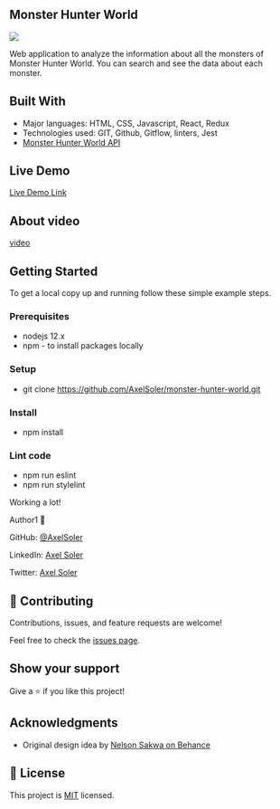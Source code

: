 ## Monster Hunter World

![](https://img.shields.io/badge/Microverse-blueviolet)

Web application to analyze the information about all the monsters of Monster Hunter World. You can search and see the data about each monster.

## Built With

- Major languages: HTML, CSS, Javascript, React, Redux
- Technologies used: GIT, Github, Gitflow, linters, Jest
- [Monster Hunter World API](https://docs.mhw-db.com/)

## Live Demo

[Live Demo Link](https://golden-capybara-afafa7.netlify.app/)

## About video

[video](https://www.loom.com/share/809cbea31e43403fa25c375040c95ccd)

## Getting Started

To get a local copy up and running follow these simple example steps.

### Prerequisites
* nodejs 12.x
* npm - to install packages locally

### Setup
* git clone https://github.com/AxelSoler/monster-hunter-world.git

### Install
* npm install

### Lint code
* npm run eslint
* npm run stylelint

Working a lot! 

Author1 👤 

GitHub: [@AxelSoler](https://github.com/AxelSoler)

LinkedIn: [Axel Soler](https://www.linkedin.com/in/axel-soler-685985232/)

Twitter: [Axel Soler](https://twitter.com/AxelSoler18)

## 🤝 Contributing

Contributions, issues, and feature requests are welcome!

Feel free to check the [issues page](../../issues/).

## Show your support

Give a ⭐️ if you like this project!

## Acknowledgments

- Original design idea by [Nelson Sakwa on Behance](https://www.behance.net/sakwadesignstudio)

## 📝 License

This project is [MIT](./LICENSE.md) licensed.
